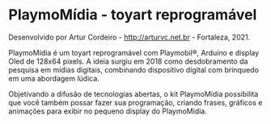 # PlaymoMídia - toyart reprogramável
Desenvolvido por Artur Cordeiro - http://arturvc.net.br - Fortaleza, 2021.

PlaymoMídia é um toyart reprogramável com Playmobil®, Arduino e display Oled de 128x64 pixels. A ideia surgiu em 2018 como desdobramento da pesquisa em mídias digitais, combinando dispositivo digital com brinquedo em uma abordagem lúdica.

Objetivando a difusão de tecnologias abertas, o kit PlaymoMídia possibilita que você também possar fazer sua programação, criando frases, gráficos e animações para exibir no pequeno display do PlaymoMídia.

